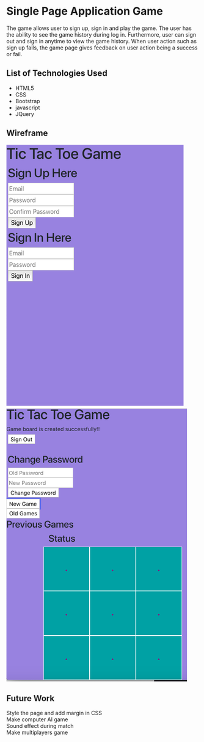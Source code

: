# Single Page Application Game

The game allows user to sign up, sign in and play the game.
The user has the ability to see the game history during log in. Furthermore, user can sign out and sign in anytime to view the game history. When user action such as sign up fails, the game page gives feedback on user action being a success or fail.


## List of Technologies Used
<ul>
<li> HTML5 </li>
<li> CSS</li>
<li> Bootstrap</li>
<li> javascript</li>
<li> JQuery</li>
</ul>

## Wireframe
![Alt Wireframe 1](part1.png?raw=true)
![Alt Wireframe 2](part2.png?raw=true)

## Future Work
Style the page and add margin in CSS </br>
Make computer AI game </br>
Sound effect during match </br>
Make multiplayers game </br>
